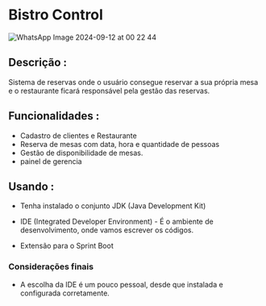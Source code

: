 # Bistro Control


![WhatsApp Image 2024-09-12 at 00 22 44](https://github.com/user-attachments/assets/4f8c960f-1685-4dfc-8e2a-8ea599b7ee3d)



## Descrição :
Sistema de reservas onde o usuário consegue reservar a sua própria mesa e o restaurante ficará responsável pela gestão das reservas.
   
## Funcionalidades :   

- Cadastro de clientes e Restaurante 
- Reserva de mesas com data, hora e quantidade de pessoas 
- Gestão de disponibilidade de mesas.  
- painel de gerencia
## Usando :

- Tenha instalado o conjunto JDK (Java Development Kit)

- IDE (Integrated Developer Environment) - É o ambiente de desenvolvimento, onde vamos escrever os códigos.

- Extensão para o Sprint Boot

### Considerações finais

- A escolha da IDE é um pouco pessoal, desde que instalada e configurada corretamente.



